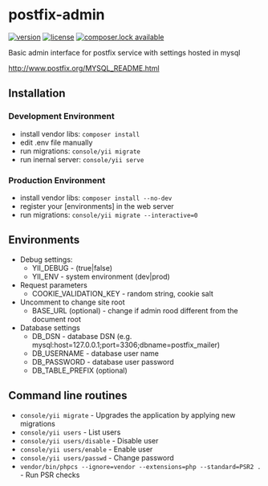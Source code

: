 # postfix-admin

[![version][release-badge]][release]
[![license][license-badge]][license]
[![composer.lock available][composer-lock-badge]][packagist]

Basic admin interface for postfix service with settings hosted in mysql

http://www.postfix.org/MYSQL_README.html

## Installation

### Development Environment

* install vendor libs: `composer install`
* edit .env file manually
* run migrations: `console/yii migrate`
* run inernal server: `console/yii serve`

### Production Environment

* install vendor libs: `composer install --no-dev`
* register your [environments] in the web server
* run migrations: `console/yii migrate --interactive=0`


## Environments
* Debug settings:
  * YII_DEBUG - (true|false)
  * YII_ENV - system environment (dev|prod)
* Request parameters
  * COOKIE_VALIDATION_KEY - random string, cookie salt
* Uncomment to change site root
  * BASE_URL (optional) - change if admin rood different from the document root
* Database settings
  * DB_DSN - database DSN (e.g. mysql:host=127.0.0.1;port=3306;dbname=postfix_mailer)
  * DB_USERNAME - database user name
  * DB_PASSWORD - database user password
  * DB_TABLE_PREFIX (optional)


## Command line routines

* `console/yii migrate` - Upgrades the application by applying new migrations
* `console/yii users` - List users
* `console/yii users/disable` - Disable user
* `console/yii users/enable` - Enable user
* `console/yii users/passwd` - Change password
* `vendor/bin/phpcs --ignore=vendor --extensions=php --standard=PSR2 .` - Run PSR checks


[release]: https://github.com/svyatoslav-kubakh/postfix-admin/releases
[release-badge]: https://img.shields.io/github/release/svyatoslav-kubakh/postfix-admin.svg
[license]: ./LICENSE
[license-badge]: https://img.shields.io/badge/license-BSD%202--Clause-lightgrey.svg
[packagist]: https://packagist.org/packages/ksar/postfix-admin
[composer-lock-badge]: https://poser.pugx.org/ksar/postfix-admin/composerlock
